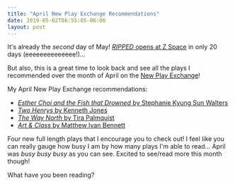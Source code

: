 ```yaml
---
title: "April New Play Exchange Recommendations"
date: 2019-05-02T06:55:05-06:00
layout: post
---
```


It's already the *second* day of May! [*RIPPED* opens at Z Space](http://www.zspace.org/rippedshow) in only 20 days (eeeeeeeeeeeeee!)...

But also, this is a great time to look back and see all the plays I recommended over the month of April on the [New Play Exchange](https://newplayexchange.org/dashboard)!

My April New Play Exchange recommendations:

* [*Esther Choi and the Fish that Drowned* by Stephanie Kyung Sun Walters](https://newplayexchange.org/plays/348650/esther-choi-and-fish-drowned)  
* [*Two Henrys* by Kenneth Jones](https://newplayexchange.org/plays/22186/two-henrys)  
* [*The Way North* by Tira Palmquist](https://newplayexchange.org/plays/168680/way-north)
* [*Art & Class* by Matthew Ivan Bennett](https://newplayexchange.org/plays/375940/art-class)

Four new full length plays that I encourage you to check out! I feel like you can really gauge how busy I am by how many plays I'm able to read... April was *busy busy busy* as you can see. Excited to see/read more this month though!

What have you been reading? 
